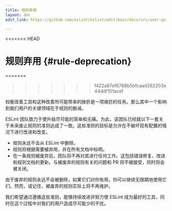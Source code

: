 ```yaml
---
title: 规则弃用
layout: doc
edit_link: https://github.com/eslint/eslint/edit/main/docs/src/user-guide/rule-deprecation.md

---
```

<<<<<<< HEAD
<!-- Note: No pull requests accepted for this file. See README.md in the root directory for details. -->

# 规则弃用 {#rule-deprecation}
=======
>>>>>>> f422a87ef8788b5bfcaad262203e44ddf101acef

权衡改善工具和这种改善所可能带来的挫折是一项艰巨的任务。那么其中一个影响到我们用户的关键领域在于规则的删减。

ESLint 团队致力于使升级尽可能的简单和无痛。为此，该团队已经就以下一套关于未来废止规则的准则达成了一致。这些准则的目标是允许在不破坏现有配置的情况下进行改进和改变。

* 规则永远不会从 ESLint 中删除。
* 规则将根据需要被弃用，并在所有文档中标明。
* 在一条规则被废弃后，团队将不再对其进行任何工作。这包括错误修复、改进和规则文档的更新。与被废弃的规则有关的问题和 PR 将不被接受，同时将会被关闭。

由于废弃的规则永远不会被删除，如果它们对你有用，你可以继续无限期地使用它们。然而，请记住，被废弃的规则实际上将不再维护。

我们希望通过遵循这些准则，能够持续改进并努力使 ESLint 成为最好的工具，同时在这个过程中对我们的用户造成尽可能少的干扰。

